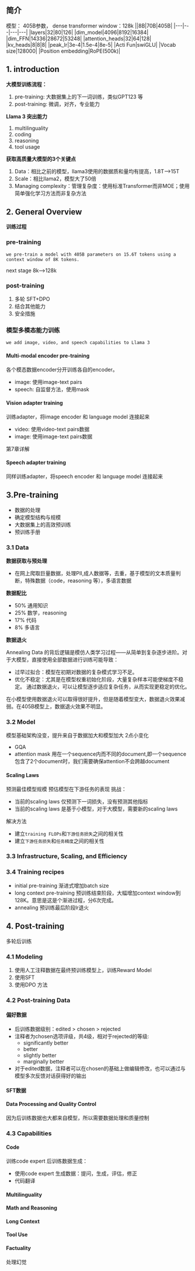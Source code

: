 ## 简介
模型：
405B参数， dense transformer
window：128k
||8B|70B|405B|
|---|---|---|---|
|layers|32|80|126|
|dim_model|4096|8192|16384|
|dim_FFN|14336|28672|53248|
|attention_heads|32|64|128|
|kv_heads|8|8|8|
|peak_lr|3e-4|1.5e-4|8e-5|
|Acti Fun|swiGLU|
|Vocab size|128000|
|Position embedding|RoPE(500k)|



## 1. introduction
**大模型训练流程：**
1. pre-training: 大数据集上的下一词训练，类似GPT123 等
2. post-training: 微调，对齐，专业能力

**Llama 3 突出能力**
1. multilinguality
2. coding
3. reasoning
4. tool usage

**获取高质量大模型的3个关键点**
1. Data：相比之前的模型，llama3使用的数据质和量均有提高，1.8T-->15T
2. Scale：相比llama2，模型大了50倍
3. Managing complexity：管理复杂度：使用标准Transformer而非MOE；使用简单强化学习方法而非复杂方法

## 2. General Overview
**训练过程**
### pre-training
`
we pre-train a model with 405B parameters on 15.6T tokens using a
context window of 8K tokens.
`

next stage 8k-->128k
### post-training

1. 多轮 SFT+DPO
2. 结合其他能力
3. 安全措施

### 模型多模态能力训练
`we add image, video, and speech capabilities to Llama 3`

#### Multi-modal encoder pre-training
各个模态数据encoder分开训练各自的encoder。
- image: 使用image-text pairs
- speech: 自监督方法，使用mask

#### Vision adapter training
训练adapter，将image encoder 和 language model 连接起来
- video: 使用video-text pairs数据
- image: 使用image-text pairs数据

第7章详解

#### Speech adapter training
同样训练adapter，将speech encoder 和 language model 连接起来

## 3.Pre-training
- 数据的处理
- 确定模型结构与规模
- 大数据集上的高效预训练
- 预训练手册

### 3.1 Data

**数据获取与预处理**
- 在网上爬取巨量数据，处理PII,成人数据等，去重，基于模型的文本质量判断，特殊数据（code，reasoning 等），多语言数据

**数据配比**
- 50% 通用知识
- 25% 数学，reasoning
- 17% 代码
- 8% 多语言

**数据退火**

Annealing Data 的背后逻辑是模仿人类学习过程——从简单到复杂逐步进阶。对于大模型，直接使用全部数据进行训练可能导致：

- 过早过拟合：模型在初期对数据的复杂模式学习不足。
- 优化不稳定：尤其是在模型权重初始化阶段，大量复杂样本可能使梯度不稳定。 通过数据退火，可以让模型逐步适应复杂任务，从而实现更稳定的优化。

在小模型使用数据退火可以取得很好提升，但是随着模型变大，数据退火效果减弱。在405B模型上，数据退火效果不明显。
### 3.2 Model

模型基础架构没变，提升来自于数据加大和模型加大
2点小变化
- GQA
- attention mask 用在一个sequence内而不同的document,即一个sequence包含了2个document时，我们需要确保attention不会跨越document

#### Scaling Laws
预测最佳模型规模
预估模型在下游任务的表现
挑战：
- 当前的scaling laws 仅预测下一词损失，没有预测其他指标
- 当前的scaling laws 是基于小模型，对于大模型，需要新的scaling laws

解决方法
- 建立`training FLOPs`和`下游任务损失`之间的相关性
- 建立`下游任务损失`和`任务精度`之间的相关性

### 3.3 Infrastructure, Scaling, and Efficiency

### 3.4 Training recipes
- initial pre-training
渐进式增加batch size
- long context pre-training
预训练结束阶段，大幅增加context window到128K。意思是这是个渐进过程，分6次完成。
- annealing
预训练最后阶段lr退火

## 4. Post-training
多轮后训练
### 4.1 Modeling
1. 使用人工注释数据在最终预训练模型上，训练Reward Model
2. 使用SFT
3. 使用DPO 方法
### 4.2 Post-training Data

#### 偏好数据
- 后训练数据级别：edited > chosen > rejected
- 注释者为chosen选项评级，共4级，相对于rejected的等级:
    - significantly better
    - better
    - slightly better
    - marginally better
- 对于edited数据，注释者可以在chosen的基础上做编辑修改，也可以通过与模型多次反馈对话获得好的输出

#### SFT数据
#### Data Processing and Quality Control
因为后训练数据也大都来自模型，所以需要数据处理和质量控制

### 4.3 Capabilities
#### Code
训练code expert
后训练数据生成：
- 使用code expert 生成数据：提问，生成，评估，修正
- 代码翻译

#### Multilinguality

#### Math and Reasoning

#### Long Context

#### Tool Use

#### Factuality
处理幻觉

